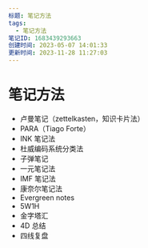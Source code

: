 ```yaml
---
标题: 笔记方法
tags:
  - 笔记方法
笔记ID: 1683439293663
创建时间: 2023-05-07 14:01:33
更新时间: 2023-11-28 11:27:03
---
```


# 笔记方法

- 卢曼笔记（zettelkasten，知识卡片法）
- PARA（Tiago Forte）
- INK 笔记法
- 杜威编码系统分类法
- 子弹笔记
- 一元笔记法
- IMF 笔记法
- 康奈尔笔记法
- Evergreen notes
- 5W1H
- 金字塔汇
- 4D 总结
- 四线复盘
